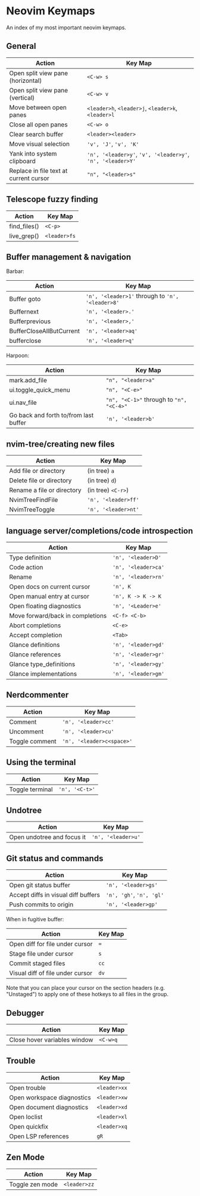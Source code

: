# Neovim Keymaps

An index of my most important neovim keymaps.

## General

| Action | Key Map |
|--------|---------|
| Open split view pane (horizontal) | `<C-w> s` |
| Open split view pane (vertical) | `<C-w> v` |
| Move between open panes | `<leader>h`, `<leader>j`, `<leader>k`, `<leader>l` |
| Close all open panes | `<C-w> o` |
| Clear search buffer | `<leader><leader>` |
| Move visual selection | `'v', 'J'`, `'v', 'K'` |
| Yank into system clipboard | `'n', '<leader>y'`, `'v', '<leader>y'`, `'n', '<leader>Y'` |
| Replace in file text at current cursor | `"n", "<leader>s"` |

## Telescope fuzzy finding

| Action | Key Map |
|--------|---------|
| find_files() | `<C-p>` |
| live_grep() | `<leader>fs` |

## Buffer management & navigation

Barbar:

| Action | Key Map |
|--------|---------|
| Buffer goto | `'n', '<leader>1'` through to `'n', '<leader>8'` |
| Buffernext | `'n', '<leader>.'` |
| Bufferprevious | `'n', '<leader>,'` |
| BufferCloseAllButCurrent | `'n', '<leader>aq'` |
| bufferclose | `'n', '<leader>q'` |

Harpoon:

| Action | Key Map |
|--------|---------|
| mark.add_file | `"n", "<leader>a"` |
| ui.toggle_quick_menu | `"n", "<C-e>"` |
| ui.nav_file | `"n", "<C-1>"` through to `"n", "<C-4>"` |
| Go back and forth to/from last buffer | `'n', '<leader>b'` |

## nvim-tree/creating new files

| Action | Key Map |
|--------|---------|
| Add file or directory | (in tree) `a` |
| Delete file or directory | (in tree) `d`) |
| Rename a file or directory | (in tree) `<C-r>`) |
| NvimTreeFindFile | `'n', '<leader>ff'` |
| NvimTreeToggle | `'n', '<leader>nt'` |

## language server/completions/code introspection

| Action | Key Map |
|--------|---------|
| Type definition | `'n', '<leader>D'` |
| Code action | `'n', '<leader>ca'` |
| Rename | `'n', '<leader>rn'` |
| Open docs on current cursor | `'n', K` |
| Open manual entry at cursor | `'n', K -> K -> K` |
| Open floating diagnostics | `'n', '<Leader>e'` |
| Move forward/back in completions | `<C-f> <C-b>` |
| Abort completions | `<C-e>` |
| Accept completion | `<Tab>` |
| Glance definitions | `'n', '<leader>gd'` |
| Glance references | `'n', '<leader>gr'` |
| Glance type_definitions | `'n', '<leader>gy'` |
| Glance implementations | `'n', '<leader>gm'` |

## Nerdcommenter

| Action | Key Map |
|--------|---------|
| Comment | `'n', '<leader>cc'` |
| Uncomment | `'n', '<leader>cu'` |
| Toggle comment | `'n', '<leader>c<space>'` |

## Using the terminal

| Action | Key Map |
|--------|---------|
| Toggle terminal | `'n', '<C-t>'` |

## Undotree

| Action | Key Map |
|--------|---------|
| Open undotree and focus it | `'n', '<leader>u'` |

## Git status and commands

| Action | Key Map |
|--------|---------|
| Open git status buffer | `'n', '<leader>gs'` |
| Accept diffs in visual diff buffers | `'n', 'gh'`, `'n', 'gl'` |
| Push commits to origin | `'n', '<leader>gp'` |

When in fugitive buffer:

| Action | Key Map |
|--------|---------|
| Open diff for file under cursor | `=` |
| Stage file under cursor | `s` |
| Commit staged files | `cc` |
| Visual diff of file under cursor | `dv` |

Note that you can place your cursor on the section headers (e.g. "Unstaged") to apply one of these hotkeys to all files in the group.

## Debugger

| Action | Key Map |
| ------ | ------- |
| Close hover variables window | `<C-w>q` |

## Trouble

| Action | Key Map |
| ------ | ------- |
| Open trouble | `<leader>xx`|
| Open workspace diagnostics | `<leader>xw` |
| Open document diagnostics | `<leader>xd` |
| Open loclist | `<leader>xl` |
| Open quickfix | `<leader>xq` |
| Open LSP references | `gR` |

## Zen Mode

| Action | Key Map |
| ------ | ------- |
| Toggle zen mode | `<leader>zz` |
